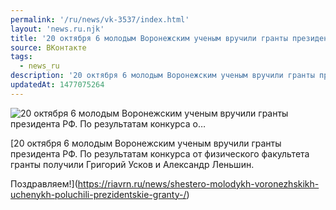 ```yaml
---
permalink: '/ru/news/vk-3537/index.html'
layout: 'news.ru.njk'
title: '20 октября 6 молодым Воронежским ученым вручили гранты президента РФ. По результатам конкурса о'
source: ВКонтакте
tags:
  - news_ru
description: '20 октября 6 молодым Воронежским ученым вручили гранты президента РФ. По результатам конкурса о…'
updatedAt: 1477075264
---
```

![20 октября 6 молодым Воронежским ученым вручили гранты президента РФ. По результатам конкурса о…](https://sun9-39.userapi.com/c837524/v837524044/6cad/DpBA-PfTvXY.jpg)

[20 октября 6 молодым Воронежским ученым вручили гранты президента РФ. По результатам конкурса от физического факультета гранты получили Григорий Усков и Александр Леньшин.

Поздравляем!](https://riavrn.ru/news/shestero-molodykh-voronezhskikh-uchenykh-poluchili-prezidentskie-granty-/)
